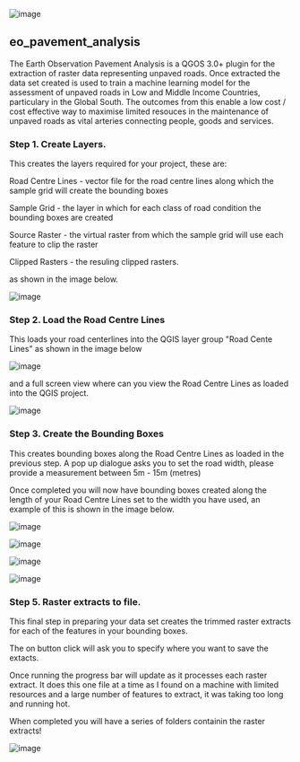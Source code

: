 ![image](https://github.com/user-attachments/assets/04a78093-f08b-4bd5-9685-153a16b6d2f4)

## eo_pavement_analysis

The Earth Observation Pavement Analysis is a QGOS 3.0+ plugin for the extraction of raster data representing unpaved roads. Once extracted the data set created is used to train a machine learning model for the assessment of unpaved roads in Low and Middle Income Countries, particulary in the Global South. The outcomes from this enable a low cost / cost effective way to maximise limited resouces in the maintenance of unpaved roads as vital arteries connecting people, goods and services. 


### Step 1. Create Layers. 

This creates the layers required for your project, these are:

  Road Centre Lines - vector file for the road centre lines along which the sample grid will create the bounding boxes

  Sample Grid - the layer in which for each class of road condition the bounding boxes are created

  Source Raster - the virtual raster from which the sample grid will use each feature to clip the raster

  Clipped Rasters - the resuling clipped rasters. 

as shown in the image below. 

![image](https://github.com/user-attachments/assets/fdc6b558-03cb-48f4-908d-07e1fea81544)

### Step 2. Load the Road Centre Lines

This loads your road centerlines into the QGIS layer group "Road Cente Lines" as shown in the image below


![image](https://github.com/user-attachments/assets/6ec4b1ce-15ff-4c88-b8a1-799d7365a743)

and a full screen view where can you view the Road Centre Lines as loaded into the QGIS project. 

![image](https://github.com/user-attachments/assets/eb2c1953-d48f-400c-9be1-1d80c42c2925)


### Step 3. Create the Bounding Boxes

This creates bounding boxes along the Road Centre Lines as loaded in the previous step. A pop up dialogue asks you to set the road width, please provide a measurement between 5m - 15m (metres)

Once completed you will now have bounding boxes created along the length of your Road Centre Lines set to the width you have used, an example of this is shown in the image below. 

![image](https://github.com/user-attachments/assets/8034bde3-8280-491c-94fc-2d2f2d98ebb5)



![image](https://github.com/user-attachments/assets/1471ec58-99d4-4bd5-a955-62a2b8fc4db9)



![image](https://github.com/user-attachments/assets/1b552331-b2ed-49b2-8112-798d4e89fb7f)



![image](https://github.com/user-attachments/assets/ac3f81d1-c83b-4f50-9cfe-78ba6435e481)

### Step 5. Raster extracts to file. 

This final step in preparing your data set creates the trimmed raster extracts for each of the features in your bounding boxes. 

The on button click will ask you to specify where you want to save the extacts.

Once running the progress bar will update as it processes each raster extract. It does this one file at a time as I found on a machine with limited resources and a large number of features to extract, it was taking too long and running hot.

When completed you will have a series of folders containin the raster extracts!

![image](https://github.com/user-attachments/assets/497380c9-cf58-4868-b65a-70534dd443a6)


